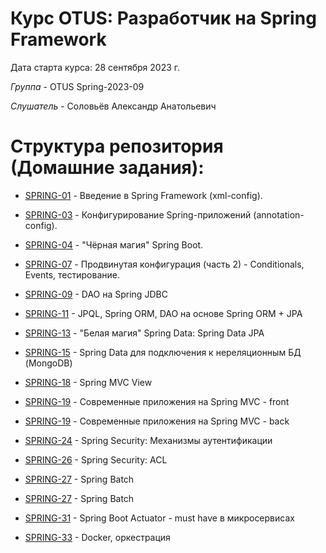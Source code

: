 # Курс OTUS: Разработчик на Spring Framework
Дата старта курса: 28 сентября 2023 г.

*Группа* - OTUS Spring-2023-09

*Слушатель* - Соловьёв Александр Анатольевич

# Структура репозитория (Домашние задания):
- [SPRING-01](https://github.com/void2ptr/2023-09-otus-spring-Soloviev/tree/main/SPRING-01.survey.spring-config.xml) - Введение в Spring Framework (xml-config).
- [SPRING-03](https://github.com/void2ptr/2023-09-otus-spring-Soloviev/tree/main/SPRING-03.survey.spring-config.JPA-anotation) - Конфигурирование Spring-приложений (annotation-config).
- [SPRING-04](https://github.com/void2ptr/2023-09-otus-spring-Soloviev/tree/main/SPRING-04.survey.spring-shell) - "Чёрная магия" Spring Boot.
- [SPRING-07](https://github.com/void2ptr/2023-09-otus-spring-Soloviev/tree/main/SPRING-07.survey.spring-boot) - Продвинутая конфигурация (часть 2) - Conditionals, Events, тестирование.
- [SPRING-09](https://github.com/void2ptr/2023-09-otus-spring-Soloviev/tree/main/SPRING-09.survey.spring-boot-starter-jdbc) - DAO на Spring JDBC
- [SPRING-11](https://github.com/void2ptr/2023-09-otus-spring-Soloviev/tree/main/SPRING-11.books.ORM-JPA) - JPQL, Spring ORM, DAO на основе Spring ORM + JPA
- [SPRING-13](https://github.com/void2ptr/2023-09-otus-spring-Soloviev/tree/main/SPRING-13.book.data-SPA) - "Белая магия" Spring Data: Spring Data JPA
- [SPRING-15](https://github.com/void2ptr/2023-09-otus-spring-Soloviev/tree/main/SPRING-15.books.MongoDB) - Spring Data для подключения к нереляционным БД (MongoDB)
- [SPRING-18](https://github.com/void2ptr/2023-09-otus-spring-Soloviev/tree/main/SPRING-18.books.Spring-MVC-View) - Spring MVC View
- [SPRING-19](https://github.com/void2ptr/2023-09-otus-spring-Soloviev/tree/main/SPRING-19.books.SPA-ANGULAR) - Современные приложения на Spring MVC - front
- [SPRING-19](https://github.com/void2ptr/2023-09-otus-spring-Soloviev/tree/main/SPRING-19.books.SPA-BACK) - Современные приложения на Spring MVC - back


- [SPRING-24](https://github.com/void2ptr/2023-09-otus-spring-Soloviev/tree/main/SPRING-24.security.Form-based) - Spring Security: Механизмы аутентификации
- [SPRING-26](https://github.com/void2ptr/2023-09-otus-spring-Soloviev/tree/main/SPRING-26.books.security.ACL) - Spring Security: ACL
- [SPRING-27](https://github.com/void2ptr/2023-09-otus-spring-Soloviev/tree/main/SPRING-27.Spring-Batch) - Spring Batch
- [SPRING-27](https://github.com/void2ptr/2023-09-otus-spring-Soloviev/tree/main/SPRING-27.Spring-Batch.table) - Spring Batch

- [SPRING-31](https://github.com/void2ptr/2023-09-otus-spring-Soloviev/tree/main/SPRING-31.Spring-Boot-Actuator) - Spring Boot Actuator - must have в микросервисах
- [SPRING-33](https://github.com/void2ptr/2023-09-otus-spring-Soloviev/tree/main/SPRING-33.Docker) - Docker, оркестрация

